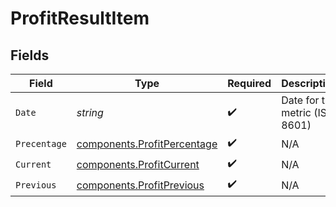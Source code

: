 # ProfitResultItem


## Fields

| Field                                                                      | Type                                                                       | Required                                                                   | Description                                                                | Example                                                                    |
| -------------------------------------------------------------------------- | -------------------------------------------------------------------------- | -------------------------------------------------------------------------- | -------------------------------------------------------------------------- | -------------------------------------------------------------------------- |
| `Date`                                                                     | *string*                                                                   | :heavy_check_mark:                                                         | Date for the metric (ISO 8601)                                             | 2023-01-31                                                                 |
| `Precentage`                                                               | [components.ProfitPercentage](../../models/components/profitpercentage.md) | :heavy_check_mark:                                                         | N/A                                                                        |                                                                            |
| `Current`                                                                  | [components.ProfitCurrent](../../models/components/profitcurrent.md)       | :heavy_check_mark:                                                         | N/A                                                                        |                                                                            |
| `Previous`                                                                 | [components.ProfitPrevious](../../models/components/profitprevious.md)     | :heavy_check_mark:                                                         | N/A                                                                        |                                                                            |